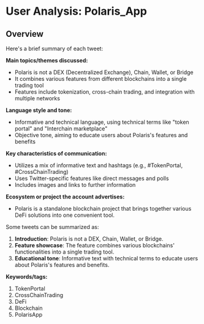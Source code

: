 # User Analysis: Polaris_App

## Overview

Here's a brief summary of each tweet:

**Main topics/themes discussed:**

* Polaris is not a DEX (Decentralized Exchange), Chain, Wallet, or Bridge
* It combines various features from different blockchains into a single trading tool
* Features include tokenization, cross-chain trading, and integration with multiple networks

**Language style and tone:**

* Informative and technical language, using technical terms like "token portal" and "Interchain marketplace"
* Objective tone, aiming to educate users about Polaris's features and benefits

**Key characteristics of communication:**

* Utilizes a mix of informative text and hashtags (e.g., #TokenPortal, #CrossChainTrading)
* Uses Twitter-specific features like direct messages and polls
* Includes images and links to further information

**Ecosystem or project the account advertises:**

* Polaris is a standalone blockchain project that brings together various DeFi solutions into one convenient tool.

Some tweets can be summarized as:

1. **Introduction**: Polaris is not a DEX, Chain, Wallet, or Bridge.
2. **Feature showcase**: The feature combines various blockchains' functionalities into a single trading tool.
3. **Educational tone**: Informative text with technical terms to educate users about Polaris's features and benefits.

**Keywords/tags:**

1. TokenPortal
2. CrossChainTrading
3. DeFi
4. Blockchain
5. PolarisApp